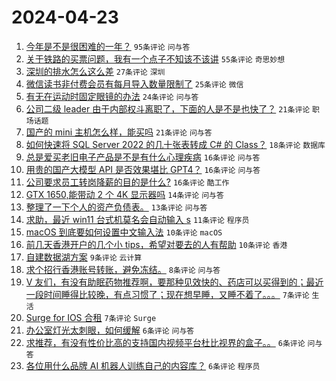 # 2024-04-23

1. [今年是不是很困难的一年？](https://www.v2ex.com/t/1034815) `95条评论` `问与答`
1. [关于铁路的买票问题，我有一个点子不知该不该讲](https://www.v2ex.com/t/1034821) `55条评论` `奇思妙想`
1. [深圳的排水怎么这么差](https://www.v2ex.com/t/1034812) `27条评论` `深圳`
1. [微信读书非付费会员有每月导入数量限制了](https://www.v2ex.com/t/1034799) `25条评论` `微信`
1. [有无在运动时固定眼镜的办法](https://www.v2ex.com/t/1034805) `24条评论` `问与答`
1. [公司二级 leader 由于内部权斗离职了，下面的人是不是也快了？](https://www.v2ex.com/t/1034829) `21条评论` `职场话题`
1. [国产的 mini 主机怎么样，能买吗](https://www.v2ex.com/t/1034828) `21条评论` `问与答`
1. [如何快速将 SQL Server 2022 的几十张表转成 C# 的 Class？](https://www.v2ex.com/t/1034846) `18条评论` `数据库`
1. [总是爱买老旧电子产品是不是有什么心理疾病](https://www.v2ex.com/t/1034838) `16条评论` `问与答`
1. [用贵的国产大模型 API 是否效果堪比 GPT4？](https://www.v2ex.com/t/1034834) `16条评论` `问与答`
1. [公司要求员工转岗降薪的目的是什么?](https://www.v2ex.com/t/1034823) `16条评论` `酷工作`
1. [GTX 1650,能带动 2 个 4K 显示器吗](https://www.v2ex.com/t/1034804) `14条评论` `问与答`
1. [整理了一下个人的资产负债表。](https://www.v2ex.com/t/1034813) `13条评论` `问与答`
1. [求助，最近 win11 台式机莫名会自动输入 s](https://www.v2ex.com/t/1034869) `11条评论` `程序员`
1. [macOS 到底要如何设置中文输入法](https://www.v2ex.com/t/1034849) `10条评论` `macOS`
1. [前几天香港开户的几个小 tips，希望对要去的人有帮助](https://www.v2ex.com/t/1034832) `10条评论` `香港`
1. [自建数据湖方案](https://www.v2ex.com/t/1034822) `9条评论` `云计算`
1. [求个招行香港账号转账，避免冻结。](https://www.v2ex.com/t/1034842) `8条评论` `问与答`
1. [V 友们，有没有助眠药物推荐啊，要那种见效快的、药店可以买得到的；最近一段时间睡得比较晚，有点习惯了；现在想早睡，又睡不着了。。。](https://www.v2ex.com/t/1034851) `7条评论` `生活`
1. [Surge for IOS 合租](https://www.v2ex.com/t/1034806) `7条评论` `Surge`
1. [办公室灯光太刺眼，如何缓解](https://www.v2ex.com/t/1034853) `6条评论` `问与答`
1. [求推荐，有没有性价比高的支持国内视频平台杜比视界的盒子。。](https://www.v2ex.com/t/1034845) `6条评论` `问与答`
1. [各位用什么品牌 AI 机器人训练自己的内容库？](https://www.v2ex.com/t/1034801) `6条评论` `程序员`
